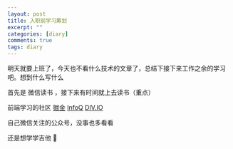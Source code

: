 ```yaml
---
layout: post
title: 入职前学习筹划
excerpt: ""
categories: [diary]
comments: true
tags: diary
---
```


明天就要上班了，今天也不看什么技术的文章了，总结下接下来工作之余的学习吧。想到什么写什么

首先是 微信读书 ，接下来有时间就上去读书（重点）

前端学习的社区 [掘金](https://gold.xitu.io/) [InfoQ](http://www.infoq.com/cn/) [DIV.IO](http://div.io/)

自己微信关注的公众号，没事也多看看

还是想学学吉他 🎸
